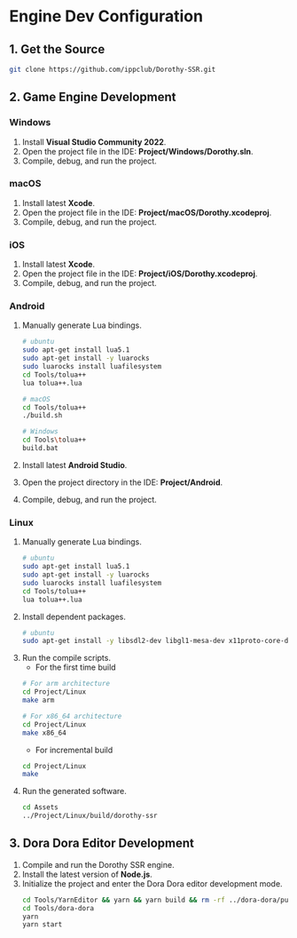 # Engine Dev Configuration

## 1. Get the Source

```sh
git clone https://github.com/ippclub/Dorothy-SSR.git
```

## 2. Game Engine Development

### Windows

1. Install **Visual Studio Community 2022**.
2. Open the project file in the IDE: **Project/Windows/Dorothy.sln**.
3. Compile, debug, and run the project.

### macOS

1. Install latest **Xcode**.
2. Open the project file in the IDE: **Project/macOS/Dorothy.xcodeproj**.
3. Compile, debug, and run the project.

### iOS

1. Install latest **Xcode**.
2. Open the project file in the IDE: **Project/iOS/Dorothy.xcodeproj**.
3. Compile, debug, and run the project.

### Android

1. Manually generate Lua bindings.
   ```sh
   # ubuntu
   sudo apt-get install lua5.1
   sudo apt-get install -y luarocks
   sudo luarocks install luafilesystem
   cd Tools/tolua++
   lua tolua++.lua
   
   # macOS
   cd Tools/tolua++
   ./build.sh
   
   # Windows
   cd Tools\tolua++
   build.bat
   ```


2. Install latest **Android Studio**.
3. Open the project directory in the IDE: **Project/Android**.
4. Compile, debug, and run the project.

### Linux

1. Manually generate Lua bindings.
   ```sh
   # ubuntu
   sudo apt-get install lua5.1
   sudo apt-get install -y luarocks
   sudo luarocks install luafilesystem
   cd Tools/tolua++
   lua tolua++.lua
   ```
2. Install dependent packages.
   ```sh
   # ubuntu
   sudo apt-get install -y libsdl2-dev libgl1-mesa-dev x11proto-core-dev libx11-dev
   ```
3. Run the compile scripts.
   * For the first time build
   ```sh
   # For arm architecture
   cd Project/Linux
   make arm
   
   # For x86_64 architecture
   cd Project/Linux
   make x86_64
   ```
   * For incremental build
   ```sh
   cd Project/Linux
   make
   ```
4. Run the generated software.
   ```sh
   cd Assets
   ../Project/Linux/build/dorothy-ssr
   ```

## 3. Dora Dora Editor Development

1. Compile and run the Dorothy SSR engine.
2. Install the latest version of **Node.js**.
3. Initialize the project and enter the Dora Dora editor development mode.
   ```sh
   cd Tools/YarnEditor && yarn && yarn build && rm -rf ../dora-dora/public/yarn-editor && mv dist ../dora-dora/public/yarn-editor && cd ../..
   cd Tools/dora-dora
   yarn
   yarn start
   ```

